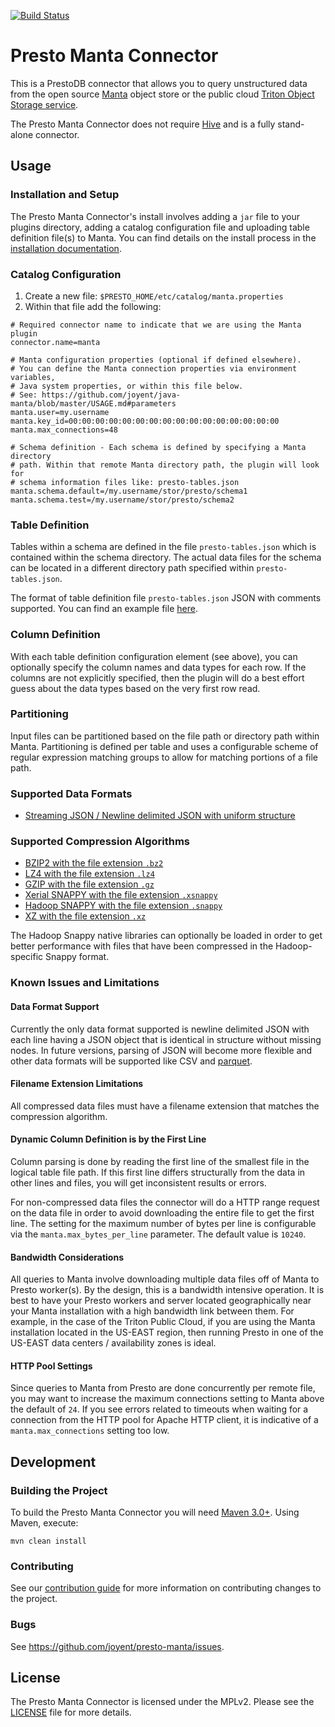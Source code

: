 [![Build Status](https://travis-ci.org/joyent/presto-manta.svg?branch=master)](https://travis-ci.org/joyent/presto-manta)

# Presto Manta Connector

This is a PrestoDB connector that allows you to query unstructured data from 
the open source [Manta](https://github.com/joyent/manta/) object store or 
the public cloud [Triton Object Storage service](https://www.joyent.com/triton/object-storage).

The Presto Manta Connector does not require [Hive](https://hive.apache.org) 
and is a fully stand-alone connector.

## Usage

### Installation and Setup

The Presto Manta Connector's install involves adding a `jar` file to your
plugins directory, adding a catalog configuration file and uploading table
definition file(s) to Manta. You can find details on the install process in
the [installation documentation](./INSTALL.md).

### Catalog Configuration

1. Create a new file: `$PRESTO_HOME/etc/catalog/manta.properties`
2. Within that file add the following:
```
# Required connector name to indicate that we are using the Manta plugin
connector.name=manta

# Manta configuration properties (optional if defined elsewhere).
# You can define the Manta connection properties via environment variables,
# Java system properties, or within this file below.
# See: https://github.com/joyent/java-manta/blob/master/USAGE.md#parameters 
manta.user=my.username
manta.key_id=00:00:00:00:00:00:00:00:00:00:00:00:00:00:00:00
manta.max_connections=48

# Schema definition - Each schema is defined by specifying a Manta directory
# path. Within that remote Manta directory path, the plugin will look for
# schema information files like: presto-tables.json
manta.schema.default=/my.username/stor/presto/schema1
manta.schema.test=/my.username/stor/presto/schema2
```

### Table Definition

Tables within a schema are defined in the file `presto-tables.json` which is
contained within the schema directory. The actual data files for the schema
can be located in a different directory path specified within `presto-tables.json`.

The format of table definition file `presto-tables.json` JSON with comments
supported. You can find an example file [here](src/test/resources/test-data/logical-table-definition/presto-tables-example.json). 

### Column Definition

With each table definition configuration element (see above), you can optionally
specify the column names and data types for each row. If the columns are not
explicitly specified, then the plugin will do a best effort guess about the
data types based on the very first row read.

### Partitioning

Input files can be partitioned based on the file path or directory path within
Manta. Partitioning is defined per table and uses a configurable scheme of
regular expression matching groups to allow for matching portions of a file
path.

### Supported Data Formats

 * [Streaming JSON / Newline delimited JSON with uniform structure](http://ndjson.org)
 
### Supported Compression Algorithms
 
 * [BZIP2 with the file extension `.bz2`](https://en.wikipedia.org/wiki/Bzip2)
 * [LZ4 with the file extension `.lz4`](https://en.wikipedia.org/wiki/LZ4_(compression_algorithm))
 * [GZIP with the file extension `.gz`](https://en.wikipedia.org/wiki/Gzip)
 * [Xerial SNAPPY with the file extension `.xsnappy`](https://github.com/xerial/snappy-java)
 * [Hadoop SNAPPY with the file extension `.snappy`](https://en.wikipedia.org/wiki/Snappy_(compression))
 * [XZ with the file extension `.xz`](https://en.wikipedia.org/wiki/Xz)   

The Hadoop Snappy native libraries can optionally be loaded in order to get
better performance with files that have been compressed in the Hadoop-specific
Snappy format.

### Known Issues and Limitations

#### Data Format Support

Currently the only data format supported is newline delimited JSON with each
line having a JSON object that is identical in structure without missing
nodes. In future versions, parsing of JSON will become more flexible and other
data formats will be supported like CSV and [parquet](https://parquet.apache.org).

#### Filename Extension Limitations

All compressed data files must have a filename extension that matches the 
compression algorithm.

#### Dynamic Column Definition is by the First Line

Column parsing is done by reading the first line of the smallest file in the
logical table file path. If this first line differs structurally from the data
in other lines and files, you will get inconsistent results or errors.    

For non-compressed data files the connector will do a HTTP range request on the
data file in order to avoid downloading the entire file to get the first line.
The setting for the maximum number of bytes per line is configurable via the
`manta.max_bytes_per_line` parameter. The default value is `10240`.

#### Bandwidth Considerations

All queries to Manta involve downloading multiple data files off of Manta to
Presto worker(s). By the design, this is a bandwidth intensive operation. It is
best to have your Presto workers and server located geographically near your
Manta installation with a high bandwidth link between them. For example, in the 
case of the Triton Public Cloud, if you are using the Manta installation located
in the US-EAST region, then running Presto in one of the US-EAST data centers /
availability zones is ideal.

#### HTTP Pool Settings

Since queries to Manta from Presto are done concurrently per remote file, 
you may want to increase the maximum connections setting to Manta above the
default of `24`. If you see errors related to timeouts when waiting for a 
connection from the HTTP pool for Apache HTTP client, it is indicative of a
`manta.max_connections` setting too low.  

## Development

### Building the Project

To build the Presto Manta Connector you will need [Maven 3.0+](https://maven.apache.org).
Using Maven, execute:
```
mvn clean install
```

### Contributing

See our [contribution guide](./CONTRIBUTING.md) for more information on 
contributing changes to the project.

### Bugs

See <https://github.com/joyent/presto-manta/issues>.

## License
The Presto Manta Connector is licensed under the MPLv2. Please see the 
[LICENSE](./LICENSE) file for more details.
